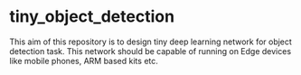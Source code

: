 # tiny_object_detection
This aim of this repository is to design tiny deep learning network for object detection task. This network should be capable of running on Edge devices like mobile phones, ARM based kits etc.
